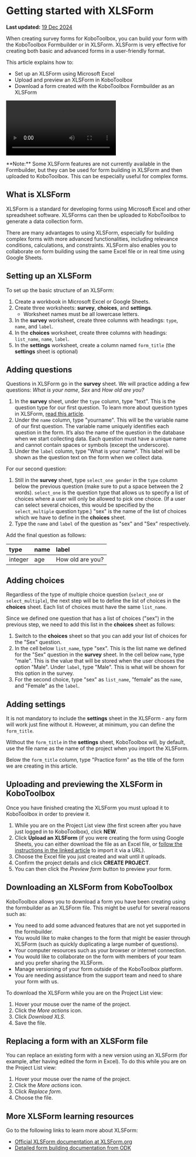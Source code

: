 # Getting started with XLSForm

**Last updated:**
<a href="https://github.com/kobotoolbox/docs/blob/495951b94c328bc1ae7d6e429c30aac371acec18/source/getting_started_xlsform.md" class="reference">19
Dec 2024</a>

When creating survey forms for KoboToolbox, you can build your form with the KoboToolbox Formbuilder or in XLSForm. XLSForm is very effective for creating both basic and advanced forms in a user-friendly format.

This article explains how to:

-   Set up an XLSForm using Microsoft Excel
-   Upload and preview an XLSForm in KoboToolbox
-   Download a form created with the KoboToolbox Formbuilder as an XLSForm

<video controls>
  <source
    src="./_static/files/getting_started_xlsform/getting_started_with_xlsform.mp4"
    type="video/mp4"
  />
</video>

<br/>

<p class="note">
  **Note:** Some XLSForm features are not currently available in the Formbuilder, but they can be used for form building in XLSForm and then uploaded to KoboToolbox. This can be especially useful for complex forms.
</p>

## What is XLSForm

XLSForm is a standard for developing forms using Microsoft Excel and other spreadsheet software. XLSForms can then be uploaded to KoboToolbox to generate a data collection form.

There are many advantages to using XLSForm, especially for building complex forms with more advanced functionalities, including relevance conditions, calculations, and constraints. XLSForm also enables you to collaborate on form building using the same Excel file or in real time using Google Sheets.

## Setting up an XLSForm

To set up the basic structure of an XLSForm:

1. Create a workbook in Microsoft Excel or Google Sheets.
2. Create three worksheets: **survey**, **choices**, and **settings**.
   - Worksheet names must be all lowercase letters.
3. In the **survey** worksheet, create three columns with headings: `type`,
   `name`, and `label`.
4. In the **choices** worksheet, create three columns with headings:
   `list_name`, `name`, `label`.
5. In the **settings** worksheet, create a column named `form_title` (the
   **settings** sheet is optional)

## Adding questions

Questions in XLSForm go in the **survey** sheet. We will practice adding a few
questions: _What is your name_, _Sex_ and _How old are you?_

1. In the **survey** sheet, under the `type` column, type "text". This is the
   question type for our first question. To learn more about question types in
   XLSForm, [read this article](https://xlsform.org/en/#question-types).
2. Under the `name` column, type "yourname". This will be the variable name of
   our first question. The variable name uniquely identifies each question in
   the form. It’s also the name of the question in the database when we start
   collecting data. Each question must have a unique name and cannot contain
   spaces or symbols (except the underscore).
3. Under the `label` column, type "What is your name". This label will be shown
   as the question text on the form when we collect data.

For our second question:

1. Still in the **survey** sheet, type `select_one gender` in the `type` column
   below the previous question (make sure to put a space between the 2 words).
   `select_one` is the question type that allows us to specify a list of choices
   where a user will only be allowed to pick one choice. (If a user can select
   several choices, this would be specified by the `select_multiple` question
   type.) "sex" is the name of the list of choices which we have to define in
   the **choices** sheet.
2. Type the `name` and `label` of the question as "sex" and "Sex" respectively.

Add the final question as follows:

| type    | name | label            |
| :------ | :--- | :--------------- |
| integer | age  | How old are you? |

## Adding choices

Regardless of the type of multiple choice question (`select_one` or
`select_multiple`), the next step will be to define the list of choices in the
**choices** sheet. Each list of choices must have the same `list_name`.

Since we defined one question that has a list of choices ("sex") in the previous
step, we need to add this list in the **choices** sheet as follows:

1. Switch to the **choices** sheet so that you can add your list of choices for
   the "Sex" question.
2. In the cell below `list_name`, type "sex". This is the list name we defined
   for the "Sex" question in the **survey** sheet. In the cell below `name`,
   type "male". This is the value that will be stored when the user chooses the
   option "Male". Under `label`, type "Male". This is what will be shown for
   this option in the survey.
3. For the second choice, type "sex" as `list_name`, "female” as the `name`, and
   "Female" as the `label`.

## Adding settings

It is not mandatory to include the **settings** sheet in the XLSForm - any form
will work just fine without it. However, at minimum, you can define the
`form_title`.

<p class="note">
  Without the <code>form_title</code> in the <strong>settings</strong> sheet,
  KoboToolbox will, by default, use the file name as the name of the project
  when you import the XLSForm.
</p>

Below the `form_title` column, type "Practice form" as the title of the form we
are creating in this article.

## Uploading and previewing the XLSForm in KoboToolbox

Once you have finished creating the XLSForm you must upload it to KoboToolbox in
order to preview it.

1. While you are on the Project List view (the first screen after you have just
   logged in to KoboToolbox), click **NEW**.
2. Click **Upload an XLSForm** (if you were creating the form using Google
   Sheets, you can either download the file as an Excel file, or
   [follow the instructions in the linked article](xls_url.md) to import it via
   a URL).
3. Choose the Excel file you just created and wait until it uploads.
4. Confirm the project details and click **CREATE PROJECT**.
5. You can then click the <i class="k-icon k-icon-view"></i> _Preview form_
   button to preview your form.

## Downloading an XLSForm from KoboToolbox

KoboToolbox allows you to download a form you have been creating using the
formbuilder as an XLSForm file. This might be useful for several reasons such
as:

-   You need to add some advanced features that are not yet supported in the
    formbuilder.
-   You would like to make changes to the form that might be easier through
    XLSForm (such as quickly duplicating a large number of questions).
-   Your computer resources such as your browser or internet connection.
-   You would like to collaborate on the form with members of your team and you
    prefer sharing the XLSForm.
-   Manage versioning of your form outside of the KoboToolbox platform.
-   You are needing assistance from the support team and need to share your form
    with us.

To download the XLSForm while you are on the Project List view:

1. Hover your mouse over the name of the project.
2. Click the <i class="k-icon k-icon-more"></i> _More actions_ icon.
3. Click <i class="k-icon k-icon-xls-file"></i> _Download XLS_.
4. Save the file.

## Replacing a form with an XLSForm file

You can replace an existing form with a new version using an XLSForm (for
example, after having edited the form in Excel). To do this while you are on the
Project List view:

1. Hover your mouse over the name of the project.
2. Click the <i class="k-icon k-icon-more"></i> _More actions_ icon.
3. Click <i class="k-icon k-icon-replace"></i> _Replace form_.
4. Choose the file.

## More XLSForm learning resources

Go to the following links to learn more about XLSForm:

-   [Official XLSForm documentation at XLSForm.org](https://xlsform.org)
-   [Detailed form building documentation from ODK](https://docs.getodk.org/)
